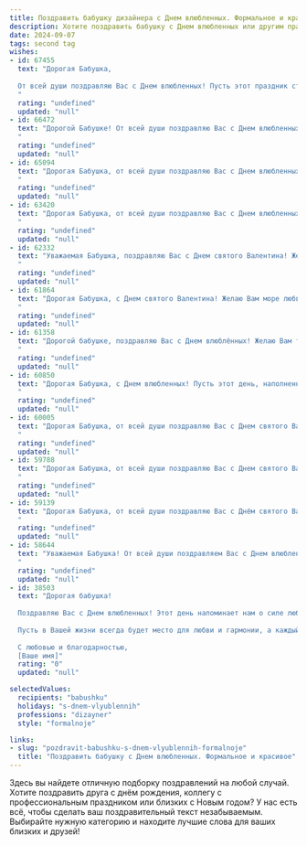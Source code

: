 ```yaml
---
title: Поздравить бабушку дизайнера с Днем влюбленных. Формальное и красивое
description: Хотите поздравить бабушку с Днем влюбленных или другим праздником? Наш ИИ создаст незабываемое поздравление, а вы обязательно выделитесь среди других.  
date: 2024-09-07
tags: second tag
wishes:
- id: 67455
  text: "Дорогая Бабушка,
  
  От всей души поздравляю Вас с Днем влюбленных! Пусть этот праздник станет для Вас ярким напоминанием о любви, красоте и гармонии, которые Вы создаете в своем творчестве. Желаю Вам вдохновения, неиссякаемой энергии и новых творческих успехов в Вашей профессии дизайнера!
  "
  rating: "undefined"
  updated: "null"
- id: 66472
  text: "Дорогой Бабушке! От всей души поздравляю Вас с Днем влюбленных! Пусть Ваша жизнь будет наполнена радостью, любовью и вдохновением, а талант дизайнера всегда приносит Вам новые творческие победы!
  "
  rating: "undefined"
  updated: "null"
- id: 65094
  text: "Дорогая Бабушка, от всей души поздравляю Вас с Днем влюбленных! Пусть Ваша жизнь будет наполнена яркими красками, вдохновением и любовью, как Ваша талантливая работа дизайнера. Желаю Вам крепкого здоровья, неиссякаемой энергии и бесконечного счастья!
  "
  rating: "undefined"
  updated: "null"
- id: 63420
  text: "Дорогая Бабушка, от всей души поздравляю Вас с Днем влюбленных! Пусть этот день будет наполнен теплом, радостью и любовью, а работа дизайнера будет приносить Вам вдохновение и удовлетворение. Желаю Вам крепкого здоровья, семейного благополучия и творческих успехов!
  "
  rating: "undefined"
  updated: "null"
- id: 62332
  text: "Уважаемая Бабушка, поздравляю Вас с Днем святого Валентина! Желаю Вам много любви, радости и вдохновения в этот день. Пусть Ваше дизайнерское искусство продолжает радовать сердца окружающих, а любовь и счастье всегда будут рядом.
  "
  rating: "undefined"
  updated: "null"
- id: 61864
  text: "Дорогая Бабушка, с Днем святого Валентина! Желаю Вам море любви, тепла, радости и вдохновения. Пусть Ваш дизайнерский талант продолжает радовать всех окружающих, а сердце всегда остается молодым и светлым!
  "
  rating: "undefined"
  updated: "null"
- id: 61358
  text: "Дорогой бабушке, поздравляю Вас с Днем влюблённых! Желаю Вам тепла, любви и радости в этот прекрасный праздник. Пусть Ваш талант дизайнера и творческая душа продолжают радовать Вас и окружающих!
  "
  rating: "undefined"
  updated: "null"
- id: 60850
  text: "Дорогая Бабушка, с Днем влюбленных! Пусть этот день, наполненный любовью и нежностью, принесет Вам яркие эмоции и вдохновение, как прекрасные краски на Вашем дизайнерском полотне.
  "
  rating: "undefined"
  updated: "null"
- id: 60005
  text: "Дорогая Бабушка, от всей души поздравляю Вас с Днем святого Валентина! Пусть эта чудесная дата принесёт Вам море любви и радости, а Ваше дизайнерское вдохновение никогда не иссякнет. Желаю Вам крепкого здоровья, благополучия и прекрасных моментов, наполненных теплом и заботой!
  "
  rating: "undefined"
  updated: "null"
- id: 59788
  text: "Дорогая Бабушка, от всей души поздравляю Вас с Днем святого Валентина! Пусть этот день наполнится радостью,  теплотой и любовью, а Ваша творческая душа, дизайнера по призванию,  найдет вдохновение в самых нежных оттенках жизни.
  "
  rating: "undefined"
  updated: "null"
- id: 59139
  text: "Дорогая Бабушка, от всей души поздравляю Вас с Днём святого Валентина! Пусть этот праздник наполнит Вашу жизнь яркими красками, как талантливые дизайнерские работы, созданные Вашими руками! Желаю Вам любви, тепла, вдохновения и крепкого здоровья!
  "
  rating: "undefined"
  updated: "null"
- id: 58644
  text: "Уважаемая Бабушка! От всей души поздравляем Вас с Днем влюбленных! Желаем Вам крепкого здоровья, неиссякаемого вдохновения и  радости от любимого дела - дизайна! Пусть каждый день будет полон ярких красок и творческих успехов!
  "
  rating: "undefined"
  updated: "null"
- id: 38503
  text: "Дорогая бабушка!
  
  Поздравляю Вас с Днем влюбленных! Этот день напоминает нам о силе любви, о том, как важно ценить близких и заботиться о них. Ваша страсть к дизайну вдохновляет нас всех, и я уверен(а), что именно благодаря Вашему творческому подходу мир вокруг нас становится ярче и интереснее.
  
  Пусть в Вашей жизни всегда будет место для любви и гармонии, а каждый новый проект приносит радость и удовлетворение. Желаю Вам крепкого здоровья, счастья и бесконечного вдохновения!
  
  С любовью и благодарностью,
  [Ваше имя]"
  rating: "0"
  updated: "null"

selectedValues:
  recipients: "babushku"
  holidays: "s-dnem-vlyublennih"
  professions: "dizayner"
  style: "formalnoje"

links:
- slug: "pozdravit-babushku-s-dnem-vlyublennih-formalnoje"
  title: "Поздравить бабушку с Днем влюбленных. Формальное и красивое"
---
```


Здесь вы найдете отличную подборку поздравлений на любой случай. 
Хотите поздравить друга с днём рождения, коллегу с профессиональным праздником или близких с Новым годом? У нас есть всё, чтобы сделать ваш поздравительный текст незабываемым. Выбирайте нужную категорию и находите лучшие слова для ваших близких и друзей!
